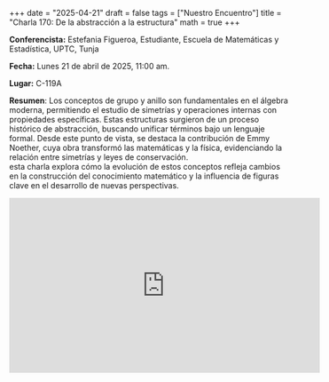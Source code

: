 +++
date  = "2025-04-21"
draft = false
tags  = ["Nuestro Encuentro"]
title = "Charla 170: De la abstracción a la estructura"
math  = true
+++

**Conferencista:** Estefania Figueroa, Estudiante, Escuela de Matemáticas y Estadística, UPTC, Tunja

**Fecha:** Lunes 21 de abril de 2025, 11:00 am.

**Lugar:** C-119A

**Resumen**: Los conceptos de grupo y anillo son fundamentales en el álgebra moderna, permitiendo el estudio de simetrías y operaciones internas con propiedades específicas. Estas estructuras surgieron de un proceso histórico de abstracción, buscando unificar términos bajo un lenguaje formal. Desde este punto de vista, se destaca la contribución de Emmy Noether, cuya obra transformó las matemáticas y la física, evidenciando la relación entre simetrías y leyes de conservación. <br> esta charla explora cómo la evolución de estos conceptos refleja cambios en la construcción del conocimiento matemático y la influencia de figuras clave en el desarrollo de nuevas perspectivas.

<iframe width="560" height="315" src="https://www.youtube.com/embed/DHR2xulH5G4" title="YouTube video player" frameborder="0" allow="accelerometer; autoplay; clipboard-write; encrypted-media; gyroscope; picture-in-picture; web-share" allowfullscreen></iframe>


